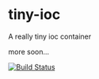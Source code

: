 tiny-ioc
========

A really tiny ioc container

more soon...

[![Build Status](https://travis-ci.org/rvdkooy/tiny-ioc.svg?branch=master)](https://travis-ci.org/rvdkooy/tiny-ioc)